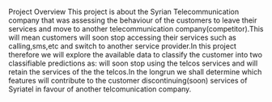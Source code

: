 Project Overview
This project is about the Syrian Telecommunication company that was assessing the behaviour of the customers to leave their services and move to another telecommunication company(competitor).This will mean customers will soon stop accessing their services such as calling,sms,etc and switch to another service provider.In this project therefore we will explore the available data to classify the customer into two classifiable predictions as: will soon stop using the telcos services and will retain the services of the the telcos.In the longrun we shall determine which features will contribute to the customer discontinuing(soon) services of Syriatel in favour of another telcomunication company.
